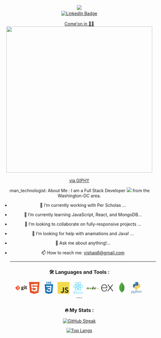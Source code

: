<div id="header" align="center">
  <img src="https://media.giphy.com/media/M9gbBd9nbDrOTu1Mqx/giphy.gif" width="100"/>
<div id="badges">
  <a href="linkedin.com/yishaqwol">
    <img src="https://img.shields.io/badge/LinkedIn-blue?style=for-the-badge&logo=linkedin&logoColor=white" alt="LinkedIn Badge"/>
</div>
  <img src="https://komarev.com/ghpvc/?username=YishaqW&style=flat-square&color=blue" alt=""/>
<div>
  Come'on in 🙏🏽
</div>
<img src="https://giphy.com/embed/l1J9qemh1La8b0Rag" width="480" height="480" frameBorder="0" class="giphy-embed" allowFullScreen/><p><a href="https://giphy.com/gifs/vintage-computer-old-l1J9qemh1La8b0Rag">via GIPHY</a></p>
  :man_technologist: About Me :
  I am a Full Stack Developer <img src="https://media.giphy.com/media/WUlplcMpOCEmTGBtBW/giphy.gif" width="30"> from the Washington-DC area.


- 🔭 I’m currently working with Per Scholas ...
- 🌱 I’m currently learning JavaScript, React, and MongoDB...
- 👯 I’m looking to collaborate on fully-responsive projects ...
- 🤔 I’m looking for help with anamations and Java! ...
- 💬 Ask me about anything!...
- 📫 How to reach me: yishaq6@gmail.com
  
  ---

### :hammer_and_wrench: Languages and Tools :
  <div>
 <img src="https://github.com/devicons/devicon/blob/master/icons/git/git-original-wordmark.svg" title="Git" **alt="Git" width="40" height="40"/>
     <img src="https://github.com/devicons/devicon/blob/master/icons/html5/html5-original.svg" title="HTML5" alt="HTML" width="40" height="40"/>&nbsp;
     <img src="https://github.com/devicons/devicon/blob/master/icons/css3/css3-plain-wordmark.svg"  title="CSS3" alt="CSS" width="40" height="40"/>&nbsp;
  <img src="https://github.com/devicons/devicon/blob/master/icons/javascript/javascript-original.svg" title="JavaScript" alt="JavaScript" width="40" height="40"/>&nbsp;
  <img src="https://github.com/devicons/devicon/blob/master/icons/react/react-original-wordmark.svg" title="React" alt="React" width="40" height="40"/>&nbsp;
  <img src="https://github.com/devicons/devicon/blob/master/icons/nodejs/nodejs-original-wordmark.svg" title="NodeJS" alt="NodeJS" width="40" height="40"/>&nbsp;
     <img src="https://github.com/devicons/devicon/raw/master/icons/express/express-original.svg" title="Express" alt="Express" width="40" height="40"/>&nbsp;
    <img src="https://github.com/devicons/devicon/raw/master/icons/mongodb/mongodb-original.svg" title="MongoDB" alt="MongoDB" width="40" height="40"/>&nbsp;
  <img src="https://github.com/devicons/devicon/blob/master/icons/python/python-original-wordmark.svg" title="Python"  alt="Python" width="40" height="40"/>&nbsp;  
</div>
  ---

### :fire: My Stats :
  [![GitHub Streak](http://github-readme-streak-stats.herokuapp.com?user=YishaqW&theme=dark&background=000000)](https://git.io/streak-stats)
  
 [![Top Langs](https://github-readme-stats.vercel.app/api/top-langs/?username=YishaqW&layout=compact&theme=vision-friendly-dark)](https://github.com/anuraghazra/github-readme-stats)


